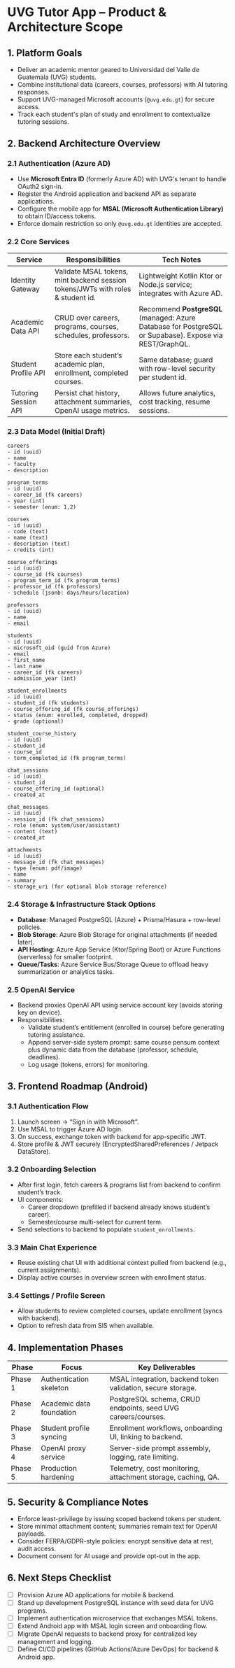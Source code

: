 # UVG Tutor App – Product & Architecture Scope

## 1. Platform Goals
- Deliver an academic mentor geared to Universidad del Valle de Guatemala (UVG) students.
- Combine institutional data (careers, courses, professors) with AI tutoring responses.
- Support UVG-managed Microsoft accounts (`@uvg.edu.gt`) for secure access.
- Track each student's plan of study and enrollment to contextualize tutoring sessions.

## 2. Backend Architecture Overview

### 2.1 Authentication (Azure AD)
- Use **Microsoft Entra ID** (formerly Azure AD) with UVG's tenant to handle OAuth2 sign-in.
- Register the Android application and backend API as separate applications.
- Configure the mobile app for **MSAL (Microsoft Authentication Library)** to obtain ID/access tokens.
- Enforce domain restriction so only `@uvg.edu.gt` identities are accepted.

### 2.2 Core Services
| Service | Responsibilities | Tech Notes |
| --- | --- | --- |
| Identity Gateway | Validate MSAL tokens, mint backend session tokens/JWTs with roles & student id. | Lightweight Kotlin Ktor or Node.js service; integrates with Azure AD.
| Academic Data API | CRUD over careers, programs, courses, schedules, professors. | Recommend **PostgreSQL** (managed: Azure Database for PostgreSQL or Supabase). Expose via REST/GraphQL.
| Student Profile API | Store each student’s academic plan, enrollment, completed courses. | Same database; guard with row-level security per student id.
| Tutoring Session API | Persist chat history, attachment summaries, OpenAI usage metrics. | Allows future analytics, cost tracking, resume sessions.

### 2.3 Data Model (Initial Draft)

```
careers
- id (uuid)
- name
- faculty
- description

program_terms
- id (uuid)
- career_id (fk careers)
- year (int)
- semester (enum: 1,2)

courses
- id (uuid)
- code (text)
- name (text)
- description (text)
- credits (int)

course_offerings
- id (uuid)
- course_id (fk courses)
- program_term_id (fk program_terms)
- professor_id (fk professors)
- schedule (jsonb: days/hours/location)

professors
- id (uuid)
- name
- email

students
- id (uuid)
- microsoft_oid (guid from Azure)
- email
- first_name
- last_name
- career_id (fk careers)
- admission_year (int)

student_enrollments
- id (uuid)
- student_id (fk students)
- course_offering_id (fk course_offerings)
- status (enum: enrolled, completed, dropped)
- grade (optional)

student_course_history
- id (uuid)
- student_id
- course_id
- term_completed_id (fk program_terms)

chat_sessions
- id (uuid)
- student_id
- course_offering_id (optional)
- created_at

chat_messages
- id (uuid)
- session_id (fk chat_sessions)
- role (enum: system/user/assistant)
- content (text)
- created_at

attachments
- id (uuid)
- message_id (fk chat_messages)
- type (enum: pdf/image)
- name
- summary
- storage_uri (for optional blob storage reference)
```

### 2.4 Storage & Infrastructure Stack Options
- **Database**: Managed PostgreSQL (Azure) + Prisma/Hasura + row-level policies.
- **Blob Storage**: Azure Blob Storage for original attachments (if needed later).
- **API Hosting**: Azure App Service (Ktor/Spring Boot) or Azure Functions (serverless) for smaller footprint.
- **Queue/Tasks**: Azure Service Bus/Storage Queue to offload heavy summarization or analytics tasks.

### 2.5 OpenAI Service
- Backend proxies OpenAI API using service account key (avoids storing key on device).
- Responsibilities:
  - Validate student’s entitlement (enrolled in course) before generating tutoring assistance.
  - Append server-side system prompt: same course pensum context plus dynamic data from the database (professor, schedule, deadlines).
  - Log usage (tokens, errors) for monitoring.

## 3. Frontend Roadmap (Android)

### 3.1 Authentication Flow
1. Launch screen → “Sign in with Microsoft”.
2. Use MSAL to trigger Azure AD login.
3. On success, exchange token with backend for app-specific JWT.
4. Store profile & JWT securely (EncryptedSharedPreferences / Jetpack DataStore).

### 3.2 Onboarding Selection
- After first login, fetch careers & programs list from backend to confirm student’s track.
- UI components:
  - Career dropdown (prefilled if backend already knows student’s career).
  - Semester/course multi-select for current term.
- Send selections to backend to populate `student_enrollments`.

### 3.3 Main Chat Experience
- Reuse existing chat UI with additional context pulled from backend (e.g., current assignments).
- Display active courses in overview screen with enrollment status.

### 3.4 Settings / Profile Screen
- Allow students to review completed courses, update enrollment (syncs with backend).
- Option to refresh data from SIS when available.

## 4. Implementation Phases

| Phase | Focus | Key Deliverables |
| --- | --- | --- |
| Phase 1 | Authentication skeleton | MSAL integration, backend token validation, secure storage. |
| Phase 2 | Academic data foundation | PostgreSQL schema, CRUD endpoints, seed UVG careers/courses. |
| Phase 3 | Student profile syncing | Enrollment workflows, onboarding UI, linking to backend. |
| Phase 4 | OpenAI proxy service | Server-side prompt assembly, logging, rate limiting. |
| Phase 5 | Production hardening | Telemetry, cost monitoring, attachment storage, caching, QA. |

## 5. Security & Compliance Notes
- Enforce least-privilege by issuing scoped backend tokens per student.
- Store minimal attachment content; summaries remain text for OpenAI payloads.
- Consider FERPA/GDPR-style policies: encrypt sensitive data at rest, audit access.
- Document consent for AI usage and provide opt-out in the app.

## 6. Next Steps Checklist
- [ ] Provision Azure AD applications for mobile & backend.
- [ ] Stand up development PostgreSQL instance with seed data for UVG programs.
- [ ] Implement authentication microservice that exchanges MSAL tokens.
- [ ] Extend Android app with MSAL login screen and onboarding flow.
- [ ] Migrate OpenAI requests to backend proxy for centralized key management and logging.
- [ ] Define CI/CD pipelines (GitHub Actions/Azure DevOps) for backend & Android app. 
